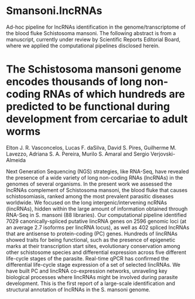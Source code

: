 # Smansoni.lncRNAs
Ad-hoc pipeline for lncRNAs identification in the genome/transcriptome of the blood fluke Schistosoma mansoni.
The following abstract is from a manuscript, currently under review by Scientific Reports Editorial Board, where we applied the computational pipelines disclosed herein.

# The Schistosoma mansoni genome encodes thousands of long non-coding RNAs of which hundreds are predicted to be functional during development from cercariae to adult worms
Elton J. R. Vasconcelos, Lucas F. daSilva, David S. Pires, Guilherme M. Lavezzo, Adriana S. A. Pereira, Murilo S. Amaral and Sergio Verjovski-Almeida

Next Generation Sequencing (NGS) strategies, like RNA-Seq, have revealed the presence of a wide variety of long non-coding RNAs (lncRNAs) in the genomes of several organisms. In the present work we assessed the lncRNAs complement of Schistosoma mansoni, the blood fluke that causes schistosomiasis, ranked among the most prevalent parasitic diseases worldwide. We focused on the long intergenic/intervening ncRNAs (lincRNAs), hidden within the large amount of information obtained through RNA-Seq in S. mansoni (88 libraries). Our computational pipeline identified 7029 canonically-spliced putative lincRNA genes on 2596 genomic loci (at an average 2.7 isoforms per lincRNA locus), as well as 402 spliced lncRNAs that are antisense to protein-coding (PC) genes. Hundreds of lincRNAs showed traits for being functional, such as the presence of epigenetic marks at their transcription start sites, evolutionary conservation among other schistosome species and differential expression across five different life-cycle stages of the parasite. Real-time qPCR has confirmed the differential life-cycle stage expression of a set of selected lincRNAs. We have built PC and lincRNA co-expression networks, unraveling key biological processes where lincRNAs might be involved during parasite development. This is the first report of a large-scale identification and structural annotation of lncRNAs in the S. mansoni genome.
